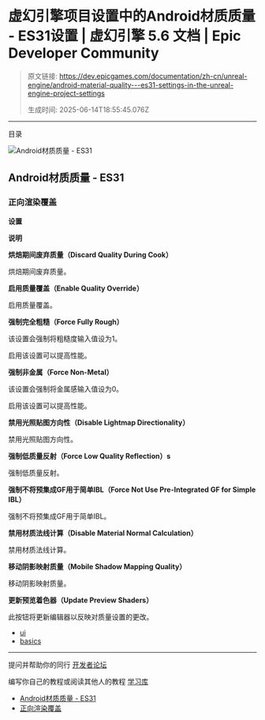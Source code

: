 # 虚幻引擎项目设置中的Android材质质量 - ES31设置 | 虚幻引擎 5.6 文档 | Epic Developer Community

> 原文链接: https://dev.epicgames.com/documentation/zh-cn/unreal-engine/android-material-quality---es31-settings-in-the-unreal-engine-project-settings
> 
> 生成时间: 2025-06-14T18:55:45.076Z

---

目录

![Android材质质量 - ES31](https://dev.epicgames.com/community/api/documentation/image/7f2ea260-3497-47df-a665-906e49e76aa4?resizing_type=fill&width=1920&height=335)

## Android材质质量 - ES31

### 正向渲染覆盖

**设置**

**说明**

**烘焙期间废弃质量（Discard Quality During Cook）**

烘焙期间废弃质量。

**启用质量覆盖（Enable Quality Override）**

启用质量覆盖。

**强制完全粗糙（Force Fully Rough）**

该设置会强制将粗糙度输入值设为1。

启用该设置可以提高性能。

**强制非金属（Force Non-Metal）**

该设置会强制将金属感输入值设为0。

启用该设置可以提高性能。

**禁用光照贴图方向性（Disable Lightmap Directionality）**

禁用光照贴图方向性。

**强制低质量反射（Force Low Quality Reflection）s**

强制低质量反射。

**强制不将预集成GF用于简单IBL（Force Not Use Pre-Integrated GF for Simple IBL）**

强制不将预集成GF用于简单IBL。

**禁用材质法线计算（Disable Material Normal Calculation）**

禁用材质法线计算。

**移动阴影映射质量（Mobile Shadow Mapping Quality）**

移动阴影映射质量。

**更新预览着色器（Update Preview Shaders）**

此按钮将更新编辑器以反映对质量设置的更改。

-   [ui](https://dev.epicgames.com/community/search?query=ui)
-   [basics](https://dev.epicgames.com/community/search?query=basics)

* * *

提问并帮助你的同行 [开发者论坛](https://forums.unrealengine.com/categories?tag=unreal-engine)

编写你自己的教程或阅读其他人的教程 [学习库](https://dev.epicgames.com/community/unreal-engine/learning)

-   [Android材质质量 - ES31](/documentation/zh-cn/unreal-engine/android-material-quality---es31-settings-in-the-unreal-engine-project-settings#android%E6%9D%90%E8%B4%A8%E8%B4%A8%E9%87%8F-es31)
-   [正向渲染覆盖](/documentation/zh-cn/unreal-engine/android-material-quality---es31-settings-in-the-unreal-engine-project-settings#%E6%AD%A3%E5%90%91%E6%B8%B2%E6%9F%93%E8%A6%86%E7%9B%96)